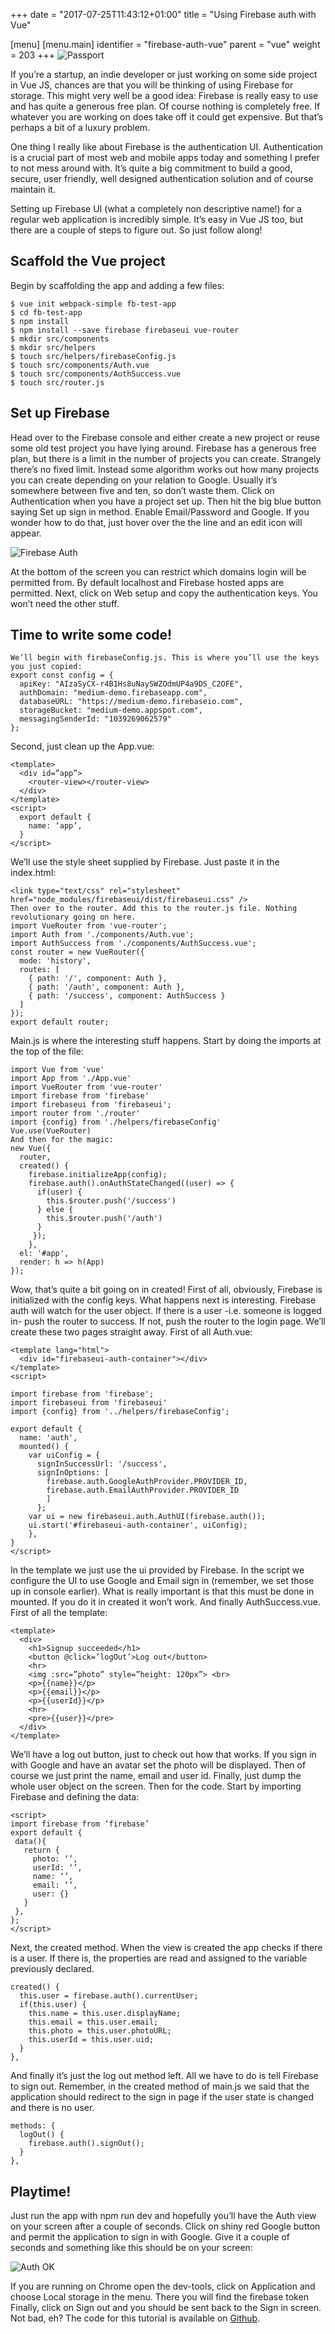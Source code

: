 +++
date = "2017-07-25T11:43:12+01:00"
title = "Using Firebase auth with Vue"

[menu]
  [menu.main]
    identifier = "firebase-auth-vue"
    parent = "vue"
    weight = 203
+++
![Passport](/passport.png)

If you’re a startup, an indie developer or just working on some side project in Vue JS, chances are that you will be thinking of using Firebase for storage. This might very well be a good idea: Firebase is really easy to use and has quite a generous free plan. Of course nothing is completely free. If whatever you are working on does take off it could get expensive. But that’s perhaps a bit of a luxury problem.

One thing I really like about Firebase is the authentication UI. Authentication is a crucial part of most web and mobile apps today and something I prefer to not mess around with. It’s quite a big commitment to build a good, secure, user friendly, well designed authentication solution and of course maintain it.

Setting up Firebase UI (what a completely non descriptive name!) for a regular web application is incredibly simple. It’s easy in Vue JS too, but there are a couple of steps to figure out.
So just follow along!

## Scaffold the Vue project
Begin by scaffolding the app and adding a few files:
````
$ vue init webpack-simple fb-test-app
$ cd fb-test-app
$ npm install
$ npm install --save firebase firebaseui vue-router
$ mkdir src/components
$ mkdir src/helpers
$ touch src/helpers/firebaseConfig.js
$ touch src/components/Auth.vue
$ touch src/components/AuthSuccess.vue
$ touch src/router.js
````

## Set up Firebase
Head over to the Firebase console and either create a new project or reuse some old test project you have lying around. Firebase has a generous free plan, but there is a limit in the number of projects you can create. Strangely there’s no fixed limit. Instead some algorithm works out how many projects you can create depending on your relation to Google. Usually it’s somewhere between five and ten, so don’t waste them.
Click on Authentication when you have a project set up. Then hit the big blue button saying Set up sign in method. Enable Email/Password and Google. If you wonder how to do that, just hover over the the line and an edit icon will appear.

![Firebase Auth](/fb-auth.png)

At the bottom of the screen you can restrict which domains login will be permitted from. By default localhost and Firebase hosted apps are permitted.
Next, click on Web setup and copy the authentication keys. You won’t need the other stuff.

## Time to write some code!
````
We’ll begin with firebaseConfig.js. This is where you’ll use the keys you just copied:
export const config = { 
  apiKey: "AIzaSyCX-r4B1Hs8uNaySWZOdmUP4a9DS_C2OFE", 
  authDomain: "medium-demo.firebaseapp.com", 
  databaseURL: "https://medium-demo.firebaseio.com", 
  storageBucket: "medium-demo.appspot.com", 
  messagingSenderId: "1039269062579"
};
````

Second, just clean up the App.vue:

````
<template> 
  <div id=”app”> 
    <router-view></router-view> 
  </div>
</template> 
<script> 
  export default { 
    name: ‘app’, 
  }
</script>
````

We’ll use the style sheet supplied by Firebase. Just paste it in the index.html:

````
<link type="text/css" rel="stylesheet" href="node_modules/firebaseui/dist/firebaseui.css" />
Then over to the router. Add this to the router.js file. Nothing revolutionary going on here.
import VueRouter from 'vue-router';
import Auth from './components/Auth.vue';
import AuthSuccess from './components/AuthSuccess.vue';
const router = new VueRouter({
  mode: 'history',
  routes: [
    { path: '/', component: Auth },
    { path: '/auth', component: Auth },
    { path: '/success', component: AuthSuccess }
  ]
});
export default router;
````

Main.js is where the interesting stuff happens. Start by doing the imports at the top of the file:
````
import Vue from 'vue'
import App from './App.vue'
import VueRouter from 'vue-router'
import firebase from 'firebase'
import firebaseui from 'firebaseui';
import router from './router'
import {config} from './helpers/firebaseConfig'
Vue.use(VueRouter)
And then for the magic:
new Vue({
  router,
  created() {
    firebase.initializeApp(config);
    firebase.auth().onAuthStateChanged((user) => {
      if(user) {
        this.$router.push('/success')
      } else {
        this.$router.push('/auth')
      }
     });
    },
  el: '#app',
  render: h => h(App)
});
````

Wow, that’s quite a bit going on in created! First of all, obviously, Firebase is initialized with the config keys. What happens next is interesting. Firebase auth will watch for the user object. If there is a user -i.e. someone is logged in- push the router to success. If not, push the router to the login page. We’ll create these two pages straight away.
First of all Auth.vue:
````
<template lang="html">
  <div id="firebaseui-auth-container"></div>
</template>
<script>

import firebase from 'firebase';
import firebaseui from 'firebaseui'
import {config} from '../helpers/firebaseConfig';

export default {
  name: 'auth',
  mounted() {
    var uiConfig = {
      signInSuccessUrl: '/success',
      signInOptions: [
        firebase.auth.GoogleAuthProvider.PROVIDER_ID,
        firebase.auth.EmailAuthProvider.PROVIDER_ID
        ]
      };
    var ui = new firebaseui.auth.AuthUI(firebase.auth());
    ui.start('#firebaseui-auth-container', uiConfig);
    },
}
</script>
````

In the template we just use the ui provided by Firebase. In the script we configure the UI to use Google and Email sign in (remember, we set those up in console earlier). What is really important is that this must be done in mounted. If you do it in created it won’t work.
And finally AuthSuccess.vue. First of all the template:

````
<template> 
  <div> 
    <h1>Signup succeeded</h1> 
    <button @click=’logOut’>Log out</button> 
    <hr> 
    <img :src=”photo” style=”height: 120px”> <br> 
    <p>{{name}}</p> 
    <p>{{email}}</p> 
    <p>{{userId}}</p> 
    <hr> 
    <pre>{{user}}</pre> 
  </div>
</template>
````

We’ll have a log out button, just to check out how that works. If you sign in with Google and have an avatar set the photo will be displayed. Then of course we just print the name, email and user id. Finally, just dump the whole user object on the screen.
Then for the code. Start by importing Firebase and defining the data:
````
<script>
import firebase from ‘firebase’
export default {
 data(){
   return {
     photo: ‘’,
     userId: ‘’,
     name: ‘’,
     email: ‘’,
     user: {}
   }
 },
};
</script>
````

Next, the created method. When the view is created the app checks if there is a user. If there is, the properties are read and assigned to the variable previously declared.

````
created() { 
  this.user = firebase.auth().currentUser; 
  if(this.user) { 
    this.name = this.user.displayName; 
    this.email = this.user.email; 
    this.photo = this.user.photoURL; 
    this.userId = this.user.uid; 
  } 
},
````

And finally it’s just the log out method left. All we have to do is tell Firebase to sign out. Remember, in the created method of main.js we said that the application should redirect to the sign in page if the user state is changed and there is no user.

````
methods: { 
  logOut() { 
    firebase.auth().signOut();
  } 
},
````

## Playtime!
Just run the app with npm run dev and hopefully you’ll have the Auth view on your screen after a couple of seconds. Click on shiny red Google button and permit the application to sign in with Google. Give it a couple of seconds and something like this should be on your screen:

![Auth OK](/fb-auth-ok.png)

If you are running on Chrome open the dev-tools, click on Application and choose Local storage in the menu. There you will find the firebase token
Finally, click on Sign out and you should be sent back to the Sign in screen. Not bad, eh?
The code for this tutorial is available on [Github](https://github.com/hfogelberg/fb-auth-demo).